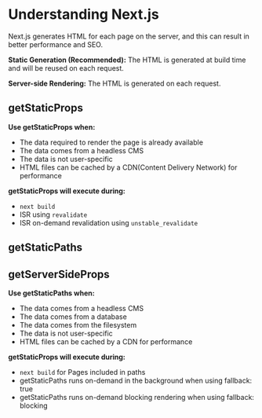 # Understanding Next.js

Next.js generates HTML for each page on the server, and this can result in better performance and SEO.

**Static Generation (Recommended):**
The HTML is generated at build time and will be reused on each request.

**Server-side Rendering:**
The HTML is generated on each request.

## getStaticProps

**Use getStaticProps when:**

- The data required to render the page is already available
- The data comes from a headless CMS
- The data is not user-specific
- HTML files can be cached by a CDN(Content Delivery Network) for performance

**getStaticProps will execute during:**

- `next build`
- ISR using `revalidate`
- ISR on-demand revalidation using `unstable_revalidate`

## getStaticPaths

## getServerSideProps

**Use getStaticPaths when:**

- The data comes from a headless CMS
- The data comes from a database
- The data comes from the filesystem
- The data is not user-specific
- HTML files can be cached by a CDN for performance

**getStaticProps will execute during:**

- `next build` for Pages included in paths
- getStaticPaths runs on-demand in the background when using fallback: true
- getStaticPaths runs on-demand blocking rendering when using fallback: blocking
